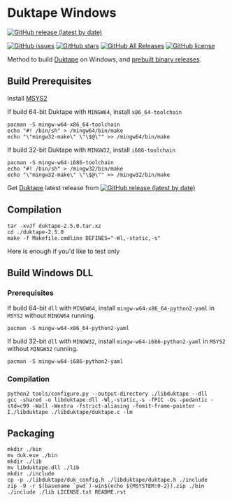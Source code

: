 # Duktape Windows

[![GitHub release (latest by date)](https://img.shields.io/github/v/release/mengmo/Duktape-Windows?logo=github)](https://github.com/mengmo/Duktape-Windows/releases)

[![GitHub issues](https://img.shields.io/github/issues/mengmo/Duktape-Windows?logo=github)](https://github.com/mengmo/Duktape-Windows/issues)
[![GitHub stars](https://img.shields.io/github/stars/mengmo/Duktape-Windows?logo=github)](https://github.com/mengmo/Duktape-Windows/stargazers)
[![GitHub All Releases](https://img.shields.io/github/downloads/mengmo/Duktape-Windows/total?logo=github)](https://github.com/mengmo/Duktape-Windows/releases)
[![GitHub license](https://img.shields.io/github/license/mengmo/Duktape-Windows?logo=open-source-initiative)](https://github.com/mengmo/Duktape-Windows/blob/master/LICENSE)

Method to build [Duktape](https://duktape.org/) on Windows, and [prebuilt binary releases](https://github.com/mengmo/Duktape-Windows/releases).

## Build Prerequisites
Install [MSYS2](http://www.msys2.org/)

If build 64-bit Duktape with `MINGW64`, install `x86_64-toolchain`
```
pacman -S mingw-w64-x86_64-toolchain
echo "#! /bin/sh" > /mingw64/bin/make
echo "\"mingw32-make\" \"\$@\"" >> /mingw64/bin/make
```

If build 32-bit Duktape with `MINGW32`, install `i686-toolchain`
```
pacman -S mingw-w64-i686-toolchain
echo "#! /bin/sh" > /mingw32/bin/make
echo "\"mingw32-make\" \"\$@\"" >> /mingw32/bin/make
```

Get [Duktape](https://github.com/svaarala/duktape) latest release from [![GitHub release (latest by date)](https://img.shields.io/github/v/release/svaarala/duktape?logo=github&style=plastic)](https://github.com/svaarala/duktape/releases)

## Compilation
```
tar -xvJf duktape-2.5.0.tar.xz
cd ./duktape-2.5.0
make -f Makefile.cmdline DEFINES="-Wl,-static,-s"
```
Here is enough if you'd like to test only

## Build Windows DLL
### Prerequisites
If build 64-bit `dll` with `MINGW64`, install `mingw-w64-x86_64-python2-yaml` in `MSYS2` without `MINGW64` running.
```
pacman -S mingw-w64-x86_64-python2-yaml
```

If build 32-bit `dll` with `MINGW32`, install `mingw-w64-i686-python2-yaml` in `MSYS2` without `MINGW32` running.
```
pacman -S mingw-w64-i686-python2-yaml
```
### Compilation
```
python2 tools/configure.py --output-directory ./libduktape --dll
gcc -shared -o libduktape.dll -Wl,-static,-s -fPIC -Os -pedantic -std=c99 -Wall -Wextra -fstrict-aliasing -fomit-frame-pointer -I./libduktape ./libduktape/duktape.c -lm
```

## Packaging
```
mkdir ./bin
mv duk.exe ./bin
mkdir ./lib
mv libduktape.dll ./lib
mkdir ./include
cp -p ./libduktape/duk_config.h ./libduktape/duktape.h ./include
zip -9 -r $(basename `pwd`)-win$(echo ${MSYSTEM:0-2}).zip ./bin ./include ./lib LICENSE.txt README.rst
```
